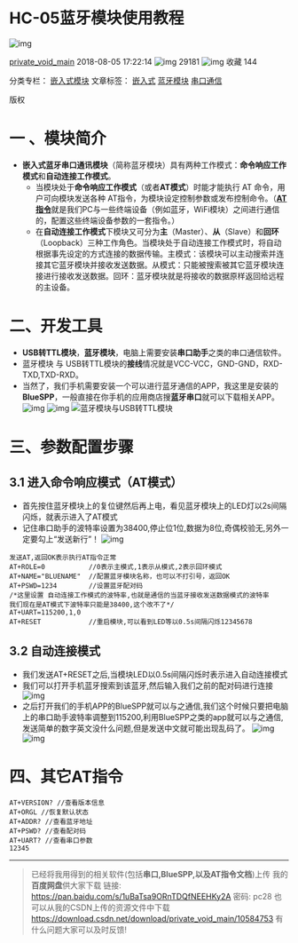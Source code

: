# HC-05蓝牙模块使用教程

![img](https://csdnimg.cn/release/blogv2/dist/pc/img/original.png)

[private_void_main](https://blog.csdn.net/private_void_main) 2018-08-05 17:22:14 ![img](https://csdnimg.cn/release/blogv2/dist/pc/img/articleReadEyes.png) 29181 ![img](https://csdnimg.cn/release/blogv2/dist/pc/img/tobarCollect.png) 收藏 144

分类专栏： [嵌入式模块](https://blog.csdn.net/private_void_main/category_7376264.html) 文章标签： [嵌入式](https://www.csdn.net/tags/MtjaMg0sNzg0NjUtYmxvZwO0O0OO0O0O.html) [蓝牙模块](https://www.csdn.net/tags/MtTaEg1sNjM3NTMtYmxvZwO0O0OO0O0O.html) [串口通信](https://www.csdn.net/tags/MtTaEg1sMjQxMTEtYmxvZwO0O0OO0O0O.html)

版权

# 一 、模块简介

- **嵌入式蓝牙串口通讯模块**（简称蓝牙模块）具有两种工作模式：**命令响应工作模式**和**自动连接工作模式**。
  - 当模块处于**命令响应工作模式**（或者**AT模式**）时能才能执行 AT 命令，用户可向模块发送各种 AT指令，为模块设定控制参数或发布控制命令。（[**AT指令**](https://baike.baidu.com/item/AT指令)就是我们PC与一些终端设备（例如蓝牙，WiFi模块）之间进行通信的，配置这些终端设备参数的一套指令。）
  - 在**自动连接工作模式**下模块又可分为**主**（Master）、**从**（Slave）和**回环**（Loopback）三种工作角色。当模块处于自动连接工作模式时，将自动根据事先设定的方式连接的数据传输。主模式：该模块可以主动搜索并连接其它蓝牙模块并接收发送数据。从模式：只能被搜索被其它蓝牙模块连接进行接收发送数据。回环：蓝牙模块就是将接收的数据原样返回给远程的主设备。

# 二、开发工具

- **USB转TTL模块**，**蓝牙模块**，电脑上需要安装**串口助手**之类的串口通信软件。
- 蓝牙模块 与 USB转TTL模块的**接线**情况就是VCC-VCC，GND-GND，RXD-TXD,TXD-RXD。
- 当然了，我们手机需要安装一个可以进行蓝牙通信的APP，我这里是安装的**BlueSPP**，一般直接在你手机的应用商店搜**蓝牙串口**就可以下载相关APP。
  ![img](https://img-blog.csdn.net/20180805164355523?watermark/2/text/aHR0cHM6Ly9ibG9nLmNzZG4ubmV0L3ByaXZhdGVfdm9pZF9tYWlu/font/5a6L5L2T/fontsize/400/fill/I0JBQkFCMA==/dissolve/70) ![img](https://img-blog.csdn.net/20180805164408156?watermark/2/text/aHR0cHM6Ly9ibG9nLmNzZG4ubmV0L3ByaXZhdGVfdm9pZF9tYWlu/font/5a6L5L2T/fontsize/400/fill/I0JBQkFCMA==/dissolve/70)
  ![蓝牙模块与USB转TTL模块](https://blog.csdn.net/private_void_main/article/details/81432287)

# 三、参数配置步骤

## 3.1 进入命令响应模式（AT模式）

- 首先按住蓝牙模块上的复位键然后再上电，看见蓝牙模块上的LED灯以2s间隔闪烁，就表示进入了AT模式
- 记住串口助手的波特率设置为38400,停止位1位,数据为8位,奇偶校验无,另外一定要勾上“发送新行”！
  ![img](https://img-blog.csdn.net/20180805164440921?watermark/2/text/aHR0cHM6Ly9ibG9nLmNzZG4ubmV0L3ByaXZhdGVfdm9pZF9tYWlu/font/5a6L5L2T/fontsize/400/fill/I0JBQkFCMA==/dissolve/70)

```
发送AT,返回OK表示执行AT指令正常
AT+ROLE=0           //0表示主模式,1表示从模式,2表示回环模式
AT+NAME="BLUENAME"  //配置蓝牙模块名称，也可以不打引号，返回OK
AT+PSWD=1234        //设置蓝牙配对码
/*这里设置 自动连接工作模式的波特率,也就是通信的当蓝牙接收发送数据模式的波特率
我们现在是AT模式下波特率只能是38400,这个改不了*/
AT+UART=115200,1,0 
AT+RESET            //重启模块,可以看到LED等以0.5s间隔闪烁12345678
```

## 3.2 自动连接模式

- 我们发送AT+RESET之后,当模块LED以0.5s间隔闪烁时表示进入自动连接模式
- 我们可以打开手机蓝牙搜索到该蓝牙,然后输入我们之前的配对码进行连接
  ![img](https://img-blog.csdn.net/20180805164703392?watermark/2/text/aHR0cHM6Ly9ibG9nLmNzZG4ubmV0L3ByaXZhdGVfdm9pZF9tYWlu/font/5a6L5L2T/fontsize/400/fill/I0JBQkFCMA==/dissolve/70)
- 之后打开我们的手机APP的BlueSPP就可以与之通信,我们这个时候只要把电脑上的串口助手波特率调整到115200,利用BlueSPP之类的app就可以与之通信,发送简单的数字英文没什么问题,但是发送中文就可能出现乱码了。
  ![img](https://img-blog.csdn.net/20180805164803709?watermark/2/text/aHR0cHM6Ly9ibG9nLmNzZG4ubmV0L3ByaXZhdGVfdm9pZF9tYWlu/font/5a6L5L2T/fontsize/400/fill/I0JBQkFCMA==/dissolve/70)![img](https://img-blog.csdn.net/20180805164813902?watermark/2/text/aHR0cHM6Ly9ibG9nLmNzZG4ubmV0L3ByaXZhdGVfdm9pZF9tYWlu/font/5a6L5L2T/fontsize/400/fill/I0JBQkFCMA==/dissolve/70)

# 四、其它AT指令

```
AT+VERSION? //查看版本信息
AT+ORGL //恢复默认状态
AT+ADDR? //查看蓝牙地址
AT+PSWD? //查看配对码
AT+UART? //查看串口参数
12345
```

------

> 已经将我用得到的相关软件(包括**串口,BlueSPP,以及AT指令文档**)上传
> 我的**百度网盘**供大家下载 链接:
> https://pan.baidu.com/s/1uBaTsa9ORnTDQfNEEHKy2A 密码: pc28
> 也可以从我的CSDN上传的资源文件中下载
> https://download.csdn.net/download/private_void_main/10584753
> 有什么问题大家可以及时反馈!